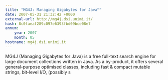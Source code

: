```yaml
---
title: "MG4J: Managing Gigabytes for Java™"
date: 2007-05-31 21:32:42 +0000
external-url: http://mg4j.dsi.unimi.it/
hash: 8c0faeaf289c097e6393fbd09bce08e7
annum:
    year: 2007
    month: 05
hostname: mg4j.dsi.unimi.it
---
```


MG4J (Managing Gigabytes for Java) is a free full-text search engine for large document collections written in Java. As a by-product, it offers several general-purpose optimised classes, including fast & compact mutable strings, bit-level I/O, (possibly s
